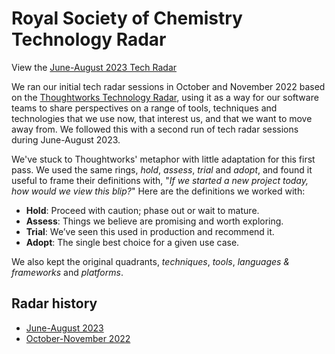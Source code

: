 # Royal Society of Chemistry Technology Radar
View the [June-August 2023 Tech Radar](https://radar.thoughtworks.com/?sheetId=https%3A%2F%2Froyal-society-of-chemistry.github.io%2Ftech-radar%2F2023-08.csv)

We ran our initial tech radar sessions in October and November 2022 based on the [Thoughtworks Technology Radar](https://www.thoughtworks.com/radar), using it as a way for our software teams to share perspectives on a range of tools, techniques and technologies that we use now, that interest us, and that we want to move away from. We followed this with a second run of tech radar sessions during June-August 2023.

We've stuck to Thoughtworks' metaphor with little adaptation for this first pass. We used the same rings, _hold_, _assess_, _trial_ and _adopt_, and found it useful to frame their definitions with, "_If we started a new project today, how would we view this blip?_" Here are the definitions we worked with:

* **Hold**: Proceed with caution; phase out or wait to mature.
* **Assess**: Things we believe are promising and worth exploring.
* **Trial**: We’ve seen this used in production and recommend it.
* **Adopt**: The single best choice for a given use case.

We also kept the original quadrants, _techniques_, _tools_, _languages & frameworks_ and _platforms_.

## Radar history

* [June-August 2023](https://radar.thoughtworks.com/?sheetId=https%3A%2F%2Froyal-society-of-chemistry.github.io%2Ftech-radar%2F2023-08.csv)
* [October-November 2022](https://radar.thoughtworks.com/?sheetId=https%3A%2F%2Froyal-society-of-chemistry.github.io%2Ftech-radar%2F2022-11.csv)
